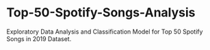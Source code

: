 # Top-50-Spotify-Songs-Analysis
Exploratory Data Analysis and Classification Model for Top 50 Spotify Songs in 2019 Dataset.
